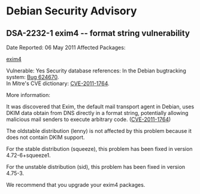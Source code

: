 
Debian Security Advisory
========================


DSA-2232-1 exim4 -- format string vulnerability
-----------------------------------------------



Date Reported:
06 May 2011
Affected Packages:

[exim4](https://packages.debian.org/src:exim4)

Vulnerable:
Yes
Security database references:
In the Debian bugtracking system: [Bug 624670](https://bugs.debian.org/cgi-bin/bugreport.cgi?bug=624670).  
In Mitre's CVE dictionary: [CVE-2011-1764](https://security-tracker.debian.org/tracker/CVE-2011-1764).  

More information:

It was discovered that Exim, the default mail transport agent in
Debian, uses DKIM data obtain from DNS directly in a format string,
potentially allowing malicious mail senders to execute arbitrary code.
([CVE-2011-1764](https://security-tracker.debian.org/tracker/CVE-2011-1764))


The oldstable distribution (lenny) is not affected by this problem
because it does not contain DKIM support.


For the stable distribution (squeeze), this problem has been fixed in
version 4.72-6+squeeze1.


For the unstable distribution (sid), this problem has been fixed in
version 4.75-3.


We recommend that you upgrade your exim4 packages.





